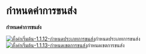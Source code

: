 # กำหนดค่าการขนส่ง

**กำหนดค่าการขนส่ง**

[![ตั้งค่าเริ่มต้น-1.1.12-กำหนดประเภทการขนส่ง](http://www.smlaccount.com/manual/wp-content/uploads/2017/10/ตั้งค่าเริ่มต้น-1.1.12-กำหนดประเภทการขนส่ง.jpg)](http://www.smlaccount.com/manual/wp-content/uploads/2017/10/ตั้งค่าเริ่มต้น-1.1.12-กำหนดประเภทการขนส่ง.jpg)กำหนดประเภทการขนส่ง
[![ตั้งค่าเริ่มต้น-1.1.13-กำหนดเขตการขนส่ง](http://www.smlaccount.com/manual/wp-content/uploads/2017/10/ตั้งค่าเริ่มต้น-1.1.13-กำหนดเขตการขนส่ง.jpg)](http://www.smlaccount.com/manual/wp-content/uploads/2017/10/ตั้งค่าเริ่มต้น-1.1.13-กำหนดเขตการขนส่ง.jpg)กำหนดเขตการขนส่ง





